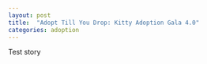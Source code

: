 ```yaml
---
layout: post
title:  "Adopt Till You Drop: Kitty Adoption Gala 4.0"
categories: adoption
---
```


Test story

